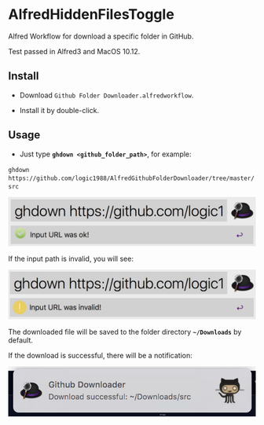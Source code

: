 AlfredHiddenFilesToggle
================

Alfred Workflow for download a specific folder in GitHub.

Test passed in Alfred3 and MacOS 10.12.

## Install

- Download `Github Folder Downloader.alfredworkflow`.

- Install it by double-click.

## Usage

- Just type **`ghdown <github_folder_path>`**, for example:

 `ghdown https://github.com/logic1988/AlfredGithubFolderDownloader/tree/master/src` 

 ![](doc/1.jpg)

If the input path is invalid, you will see:

 ![](doc/2.jpg)

The downloaded file will be saved to the folder directory **`~/Downloads`** by default.

If the download is successful, there will be a notification:
 
 ![](doc/3.jpg)

